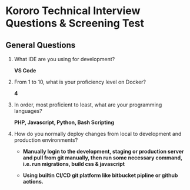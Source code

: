 # Kororo Technical Interview Questions & Screening Test

## General Questions

1. What IDE are you using for development?

   **VS Code**

2. From 1 to 10, what is your proficiency level on Docker?

   **4**

3. In order, most proficient to least, what are your programming languages?

   **PHP, Javascript, Python, Bash Scripting**
    
4. How do you normally deploy changes from local to development and production environments?

    - **Manually login to the development, staging or production server and pull from git manually, then run some necessary command, i.e. run migrations, build css & javascript**

    - **Using builtin CI/CD git platform like bitbucket pipline or github actions.**